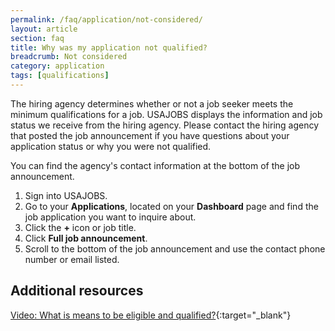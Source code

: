 ```yaml
---
permalink: /faq/application/not-considered/
layout: article
section: faq
title: Why was my application not qualified?
breadcrumb: Not considered
category: application
tags: [qualifications]
---
```


The hiring agency determines whether or not a job seeker meets the minimum qualifications for a job. USAJOBS displays the information and job status we receive from the hiring agency. Please contact the hiring agency that posted the job announcement if you have questions about your application status or why you were not qualified.

You can find the agency's contact information at the bottom of the job announcement.

1.	Sign into USAJOBS.
2.	Go to your **Applications**, located on your **Dashboard** page and find the job application you want to inquire about.
3.	Click the **+** icon or job title.
4.	Click **Full job announcement**.
5.	Scroll to the bottom of the job announcement and use the contact phone number or email listed.


## Additional resources

[Video: What is means to be eligible and qualified?](https://www.youtube.com/watch?v=Nu0cgjU8zfo&list=PLuzWeT0b0ErDp0OOJ1kmBIPTppAWSx8mm){:target="_blank"}
